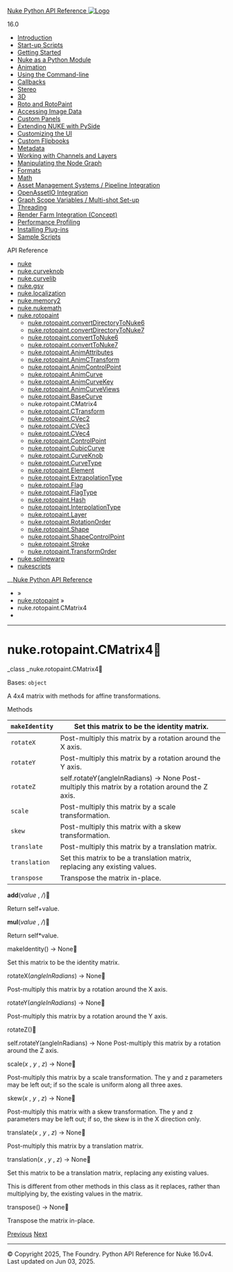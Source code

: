 [ Nuke Python API Reference ![Logo](../_static/NukeApp128.png) ](../index.html)

16.0 

  * [Introduction](../intro.html)
  * [Start-up Scripts](../startup.html)
  * [Getting Started](../basics.html)
  * [Nuke as a Python Module](../nuke_as_python_module.html)
  * [Animation](../animation.html)
  * [Using the Command-line](../command_line.html)
  * [Callbacks](../callbacks.html)
  * [Stereo](../stereo.html)
  * [3D](../3D.html)
  * [Roto and RotoPaint](../rotopaint.html)
  * [Accessing Image Data](../image_data.html)
  * [Custom Panels](../custom_panels.html)
  * [Extending NUKE with PySide](../custom_panels.html#extending-nuke-with-pyside)
  * [Customizing the UI](../custom_ui.html)
  * [Custom Flipbooks](../flipbook.html)
  * [Metadata](../metadata.html)
  * [Working with Channels and Layers](../channels.html)
  * [Manipulating the Node Graph](../dag.html)
  * [Formats](../formats.html)
  * [Math](../math.html)
  * [Asset Management Systems / Pipeline Integration](../asset.html)
  * [OpenAssetIO Integration](../openassetio.html)
  * [Graph Scope Variables / Multi-shot Set-up](../gsv.html)
  * [Threading](../threading.html)
  * [Render Farm Integration (Concept)](../render_farm.html)
  * [Performance Profiling](../performance.html)
  * [Installing Plug-ins](../installing_plugins.html)
  * [Sample Scripts](../samples.html)



API Reference

  * [nuke](nuke.html)
  * [nuke.curveknob](nuke.curveknob.html)
  * [nuke.curvelib](nuke.curvelib.html)
  * [nuke.gsv](nuke.gsv.html)
  * [nuke.localization](nuke.localization.html)
  * [nuke.memory2](nuke.memory2.html)
  * [nuke.nukemath](nuke.nukemath.html)
  * [nuke.rotopaint](nuke.rotopaint.html)
    * [nuke.rotopaint.convertDirectoryToNuke6](nuke.rotopaint.convertDirectoryToNuke6.html)
    * [nuke.rotopaint.convertDirectoryToNuke7](nuke.rotopaint.convertDirectoryToNuke7.html)
    * [nuke.rotopaint.convertToNuke6](nuke.rotopaint.convertToNuke6.html)
    * [nuke.rotopaint.convertToNuke7](nuke.rotopaint.convertToNuke7.html)
    * [nuke.rotopaint.AnimAttributes](nuke.rotopaint.AnimAttributes.html)
    * [nuke.rotopaint.AnimCTransform](nuke.rotopaint.AnimCTransform.html)
    * [nuke.rotopaint.AnimControlPoint](nuke.rotopaint.AnimControlPoint.html)
    * [nuke.rotopaint.AnimCurve](nuke.rotopaint.AnimCurve.html)
    * [nuke.rotopaint.AnimCurveKey](nuke.rotopaint.AnimCurveKey.html)
    * [nuke.rotopaint.AnimCurveViews](nuke.rotopaint.AnimCurveViews.html)
    * [nuke.rotopaint.BaseCurve](nuke.rotopaint.BaseCurve.html)
    * nuke.rotopaint.CMatrix4
    * [nuke.rotopaint.CTransform](nuke.rotopaint.CTransform.html)
    * [nuke.rotopaint.CVec2](nuke.rotopaint.CVec2.html)
    * [nuke.rotopaint.CVec3](nuke.rotopaint.CVec3.html)
    * [nuke.rotopaint.CVec4](nuke.rotopaint.CVec4.html)
    * [nuke.rotopaint.ControlPoint](nuke.rotopaint.ControlPoint.html)
    * [nuke.rotopaint.CubicCurve](nuke.rotopaint.CubicCurve.html)
    * [nuke.rotopaint.CurveKnob](nuke.rotopaint.CurveKnob.html)
    * [nuke.rotopaint.CurveType](nuke.rotopaint.CurveType.html)
    * [nuke.rotopaint.Element](nuke.rotopaint.Element.html)
    * [nuke.rotopaint.ExtrapolationType](nuke.rotopaint.ExtrapolationType.html)
    * [nuke.rotopaint.Flag](nuke.rotopaint.Flag.html)
    * [nuke.rotopaint.FlagType](nuke.rotopaint.FlagType.html)
    * [nuke.rotopaint.Hash](nuke.rotopaint.Hash.html)
    * [nuke.rotopaint.InterpolationType](nuke.rotopaint.InterpolationType.html)
    * [nuke.rotopaint.Layer](nuke.rotopaint.Layer.html)
    * [nuke.rotopaint.RotationOrder](nuke.rotopaint.RotationOrder.html)
    * [nuke.rotopaint.Shape](nuke.rotopaint.Shape.html)
    * [nuke.rotopaint.ShapeControlPoint](nuke.rotopaint.ShapeControlPoint.html)
    * [nuke.rotopaint.Stroke](nuke.rotopaint.Stroke.html)
    * [nuke.rotopaint.TransformOrder](nuke.rotopaint.TransformOrder.html)
  * [nuke.splinewarp](nuke.splinewarp.html)
  * [nukescripts](nukescripts.html)



__[Nuke Python API Reference](../index.html)

  * [](../index.html) »
  * [nuke.rotopaint](nuke.rotopaint.html) »
  * nuke.rotopaint.CMatrix4
  * 


* * *

# nuke.rotopaint.CMatrix4

_class _nuke.rotopaint.CMatrix4
    

Bases: `object`

A 4x4 matrix with methods for affine transformations.

Methods

`makeIdentity` | Set this matrix to be the identity matrix.  
---|---  
`rotateX` | Post-multiply this matrix by a rotation around the X axis.  
`rotateY` | Post-multiply this matrix by a rotation around the Y axis.  
`rotateZ` | self.rotateY(angleInRadians) -> None Post-multiply this matrix by a rotation around the Z axis.  
`scale` | Post-multiply this matrix by a scale transformation.  
`skew` | Post-multiply this matrix with a skew transformation.  
`translate` | Post-multiply this matrix by a translation matrix.  
`translation` | Set this matrix to be a translation matrix, replacing any existing values.  
`transpose` | Transpose the matrix in-place.  
  
__add__(_value_ , _/_)
    

Return self+value.

__mul__(_value_ , _/_)
    

Return self*value.

makeIdentity() → None
    

Set this matrix to be the identity matrix.

rotateX(_angleInRadians_) → None
    

Post-multiply this matrix by a rotation around the X axis.

rotateY(_angleInRadians_) → None
    

Post-multiply this matrix by a rotation around the Y axis.

rotateZ()
    

self.rotateY(angleInRadians) -> None Post-multiply this matrix by a rotation around the Z axis.

scale(_x_ , _y_ , _z_) → None
    

Post-multiply this matrix by a scale transformation. The y and z parameters may be left out; if so the scale is uniform along all three axes.

skew(_x_ , _y_ , _z_) → None
    

Post-multiply this matrix with a skew transformation. The y and z parameters may be left out; if so, the skew is in the X direction only.

translate(_x_ , _y_ , _z_) → None
    

Post-multiply this matrix by a translation matrix.

translation(_x_ , _y_ , _z_) → None
    

Set this matrix to be a translation matrix, replacing any existing values.

This is different from other methods in this class as it replaces, rather than multiplying by, the existing values in the matrix.

transpose() → None
    

Transpose the matrix in-place.

[ Previous](nuke.rotopaint.BaseCurve.html "nuke.rotopaint.BaseCurve") [Next ](nuke.rotopaint.CTransform.html "nuke.rotopaint.CTransform")

* * *

© Copyright 2025, The Foundry. Python API Reference for Nuke 16.0v4. Last updated on Jun 03, 2025. 
